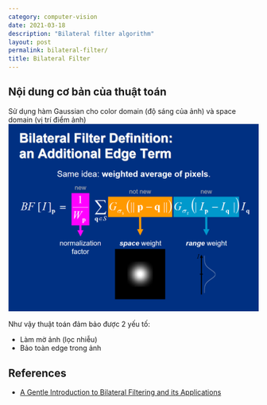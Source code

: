 ```yaml
---
category: computer-vision
date: 2021-03-18
description: "Bilateral filter algorithm"
layout: post
permalink: bilateral-filter/
title: Bilateral Filter
---
```


## Nội dung cơ bản của thuật toán

Sử dụng hàm Gaussian cho color domain (độ sáng của ảnh) và space domain (vị trí điểm ảnh)
![](/images/bilateral-filter.png)

Như vậy thuật toán đảm bảo được 2 yếu tố:
- Làm mờ ảnh (lọc nhiễu) 
- Bảo toàn edge trong ảnh

## References
- [A Gentle Introduction
to Bilateral Filtering
and its Applications](http://people.csail.mit.edu/sparis/bf_course/slides/03_definition_bf.pdf)